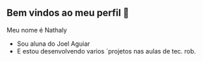 ## Bem vindos ao meu perfil 🖤

Meu nome é Nathaly 

- Sou aluna do Joel Aguiar
- E estou desenvolvendo varios ´projetos nas aulas de tec. rob.
